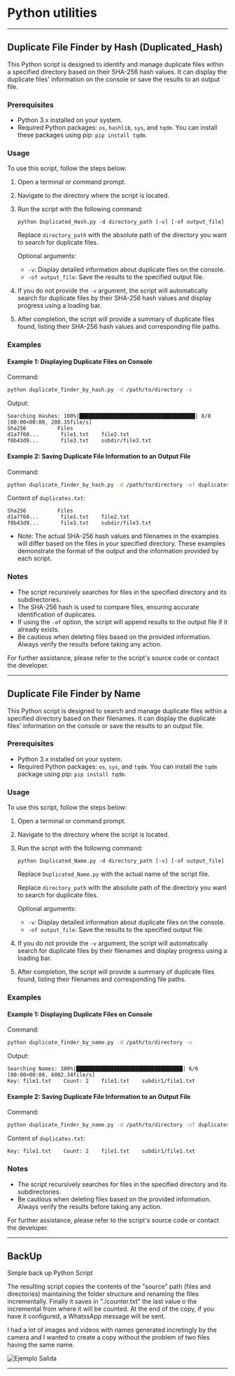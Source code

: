 # Python utilities

---

## Duplicate File Finder by Hash (Duplicated_Hash)

This Python script is designed to identify and manage duplicate files within a specified directory based on their SHA-256 hash values. It can display the duplicate files' information on the console or save the results to an output file.

### Prerequisites

- Python 3.x installed on your system.
- Required Python packages: `os`, `hashlib`, `sys`, and `tqdm`. You can install these packages using pip: `pip install tqdm`.

### Usage

To use this script, follow the steps below:

1. Open a terminal or command prompt.
2. Navigate to the directory where the script is located.
3. Run the script with the following command:

   ```
   python Duplicated_Hash.py -d directory_path [-v] [-of output_file]
   ```

   Replace `directory_path` with the absolute path of the directory you want to search for duplicate files.

   Optional arguments:

   - `-v`: Display detailed information about duplicate files on the console.
   - `-of output_file`: Save the results to the specified output file.
4. If you do not provide the `-v` argument, the script will automatically search for duplicate files by their SHA-256 hash values and display progress using a loading bar.
5. After completion, the script will provide a summary of duplicate files found, listing their SHA-256 hash values and corresponding file paths.

### Examples

#### Example 1: Displaying Duplicate Files on Console

Command:

```bash
python duplicate_finder_by_hash.py -d /path/to/directory -v
```

Output:

```
Searching Hashes: 100%|█████████████████████████████████████| 8/8 [00:00<00:00, 208.35file/s]
Sha256          Files
d1a7f60...       file1.txt    file2.txt
f0b43d9...       file3.txt    subdir/file3.txt
```

#### Example 2: Saving Duplicate File Information to an Output File

Command:

```bash
python duplicate_finder_by_hash.py -d /path/to/directory -of duplicates.txt
```

Content of `duplicates.txt`:

```
Sha256          Files
d1a7f60...       file1.txt    file2.txt
f0b43d9...       file3.txt    subdir/file3.txt
```
- Note: The actual SHA-256 hash values and filenames in the examples will differ based on the files in your specified directory. These examples demonstrate the format of the output and the information provided by each script.


### Notes


- The script recursively searches for files in the specified directory and its subdirectories.
- The SHA-256 hash is used to compare files, ensuring accurate identification of duplicates.
- If using the `-of` option, the script will append results to the output file if it already exists.
- Be cautious when deleting files based on the provided information. Always verify the results before taking any action.

For further assistance, please refer to the script's source code or contact the developer.

---

## Duplicate File Finder by Name

This Python script is designed to search and manage duplicate files within a specified directory based on their filenames. It can display the duplicate files' information on the console or save the results to an output file.

### Prerequisites

- Python 3.x installed on your system.
- Required Python packages: `os`, `sys`, and `tqdm`. You can install the `tqdm` package using pip: `pip install tqdm`.

### Usage

To use this script, follow the steps below:

1. Open a terminal or command prompt.

2. Navigate to the directory where the script is located.

3. Run the script with the following command:

    ```
    python Duplicated_Name.py -d directory_path [-v] [-of output_file]
    ```

    Replace `Duplicated_Name.py` with the actual name of the script file.

    Replace `directory_path` with the absolute path of the directory you want to search for duplicate files.

    Optional arguments:
    
    - `-v`: Display detailed information about duplicate files on the console.
    - `-of output_file`: Save the results to the specified output file.

4. If you do not provide the `-v` argument, the script will automatically search for duplicate files by their filenames and display progress using a loading bar.

5. After completion, the script will provide a summary of duplicate files found, listing their filenames and corresponding file paths.

### Examples

#### Example 1: Displaying Duplicate Files on Console

Command:

```bash
python duplicate_finder_by_name.py -d /path/to/directory -v
```

Output:

```
Searching Names: 100%|██████████████████████████████████| 6/6 [00:00<00:00, 6002.34file/s]
Key: file1.txt    Count: 2    file1.txt    subdir1/file1.txt
```

#### Example 2: Saving Duplicate File Information to an Output File

Command:

```bash
python duplicate_finder_by_name.py -d /path/to/directory -of duplicates.txt
```

Content of `duplicates.txt`:

```
Key: file1.txt    Count: 2    file1.txt    subdir1/file1.txt
```

### Notes

- The script recursively searches for files in the specified directory and its subdirectories.
- Be cautious when deleting files based on the provided information. Always verify the results before taking any action.

For further assistance, please refer to the script's source code or contact the developer.

---

## BackUp

Simple back up Python Script

The resulting script copies the contents of the "source" path (files and directories) maintaining the folder structure and renaming the files incrementally. Finally it saves in "./counter.txt" the last value o the incremental from where it will be counted. At the end of the copy, if you have it configured, a WhatssApp message will be sent.

I had a lot of images and videos with names generated incretingly by the camera and I wanted to create a copy without the problem of two files having the same name.

![Ejemplo Salida](https://github.com/megahelio/BackUp/assets/47276914/57edf460-1197-4849-a6d7-d525ff2979be)

---
